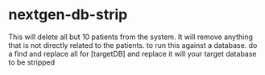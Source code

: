 nextgen-db-strip
================

This will delete all but 10 patients from the system.  It will remove anything that is not directly related to the patients. to run this against a database.  do a find and replace all for  [targetDB] and replace it will your target database to be stripped
